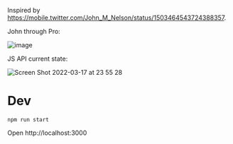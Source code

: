 Inspired by https://mobile.twitter.com/John_M_Nelson/status/1503464543724388357.

John through Pro:

![image](https://devtopia.esri.com/storage/user/847/files/06eec152-5ad4-4049-baa8-029db8fe17e1)

JS API current state:

![Screen Shot 2022-03-17 at 23 55 28](https://devtopia.esri.com/storage/user/847/files/ddf2c17d-7771-4f42-b4e8-143a173e1fe4)


# Dev

`npm run start`

Open http://localhost:3000
